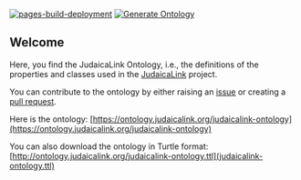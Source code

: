 [![pages-build-deployment](https://github.com/judaicalink/judaicalink-ontology/actions/workflows/pages/pages-build-deployment/badge.svg)](https://github.com/judaicalink/judaicalink-ontology/actions/workflows/pages/pages-build-deployment)
[![Generate Ontology](https://github.com/judaicalink/judaicalink-ontology/actions/workflows/generate.yml/badge.svg)](https://github.com/judaicalink/judaicalink-ontology/actions/workflows/generate.yml)

## Welcome

Here, you find the JudaicaLink Ontology, i.e., the definitions of the properties and classes used in the [JudaicaLink](http://web.judaicalink.org) project.

You can contribute to the ontology by either raising an [issue](https://github.com/wisslab/judaicalink-ontology/issues) or creating a [pull request](https://github.com/wisslab/judaicalink-ontology/pulls).

Here is the ontology: [https://ontology.judaicalink.org/judaicalink-ontology](https://ontology.judaicalink.org/judaicalink-ontology)

You can also download the ontology in Turtle format: [http://ontology.judaicalink.org/judaicalink-ontology.ttl](judaicalink-ontology.ttl)

